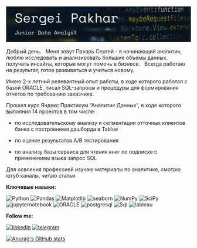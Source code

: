 [![Header](https://github.com/merdin09/merdin09/blob/main/assets/%D0%A1%D0%BD%D0%B8%D0%BC%D0%BE%D0%BA%20%D1%8D%D0%BA%D1%80%D0%B0%D0%BD%D0%B0%202023-05-26%20%D0%B2%2016.07.51.png)](https://github.com/merdin09/merdin09/blob/main/CV/Pakhar-CV.pdf)



Добрый день.
 
Меня зовут Пахарь Сергей - я начинающий аналитик, люблю исследовать и анализировать большие объемы данных, получать инсайты, которые могут помочь в бизнесе.
 
Всегда работаю на результат, готов развиваться и учиться новому. 

Имею 2-х летний релевантный опыт работы, в ходе которого работал с базой  ORACLE, писал SQL-запросы и процедуры для формирования отчетов по требованию заказчика.

Прошел курс Яндекс Практикум “Аналитик Данных”, в ходе которого выполнил 14 проектов в том числе:
 
- по исследовательскому анализу и сегментации отточных клиентов банка с построением дашборда в Tablue 

- по оценке результатов А/В тестирования

- по анализу базы сервиса для чтения книг по подписке с применением языка запрос SQL 

Для освоения профессией изучаю материалы по аналитике, смотрю ютуб каналы, читаю статьи.



**Ключевые навыки:**

![Python](https://img.shields.io/badge/-Python-090909?style=for-the-badge&logo=Python&logoColor=FFFF00)
![Pandas](https://img.shields.io/badge/-Pandas-090909?style=for-the-badge&logo=PANDAS&logoColor=0000FF)
![Matplotlib](https://img.shields.io/badge/-Matplotlib-090909?style=for-the-badge&logo=Matplotlib&logoColor=0000FF)
![seaborn](https://img.shields.io/badge/-seaborn-090909?style=for-the-badge&logo=seaborn&logoColor=0000FF)
![NumPy](https://img.shields.io/badge/-NumPy-090909?style=for-the-badge&logo=NumPy&logoColor=87CEEB)
![SciPy](https://img.shields.io/badge/-SciPy-090909?style=for-the-badge&logo=SciPy&logoColor=6495ED	)
![jupyternotebook](https://img.shields.io/badge/-jupyternotebook-090909?style=for-the-badge&logo=jupyter&logoColor=FFA500	)
![ORACLE](https://img.shields.io/badge/-ORACLE-090909?style=for-the-badge&logo=ORACLE&logoColor=B22222)
![postgresql](https://img.shields.io/badge/-postgresql-090909?style=for-the-badge&logo=postgresql&logoColor=1E90FF)
![Sql](https://img.shields.io/badge/-Sql-090909?style=for-the-badge&logo=Sql&logoColor=1E90FF)
![tableau](https://img.shields.io/badge/-tableau-090909?style=for-the-badge&logo=tableau&logoColor=DAA520)


**Follow me:**

[![linkedin](https://img.shields.io/badge/-linkedin-090909?style=for-the-badge&logo=linkedin&logoColor=00BFFF)](https://www.linkedin.com/in/sergei-pakhar-209160113/)
[![telegram](https://img.shields.io/badge/-telegram-090909?style=for-the-badge&logo=telegram&logoColor=87CEFA)](@toesnbxhs)



[![Anurag's GitHub stats](https://github-readme-stats.vercel.app/api?username=merdin09&show_icons=true)](https://github.com/anuraghazra/github-readme-stats)